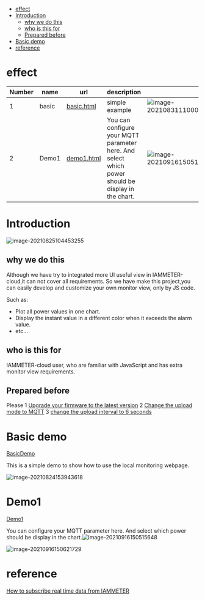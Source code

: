 * [effect](#effect)
* [Introduction](#introduction)
  * [why we do this](#why-we-do-this)
  * [who is this for](#who-is-this-for)
  * [Prepared before](#prepared-before)
* [Basic demo](#basic-demo)
* [reference](#reference)

# effect

| Number | name  | url                                                          | description                                                  |                                                              |
| ------ | ----- | ------------------------------------------------------------ | ------------------------------------------------------------ | ------------------------------------------------------------ |
| 1      | basic | [basic.html](https://lewei50.github.io/iammeterJS/BasicDemo/Basic.html) | simple example                                               | ![image-20210831110005691](https://leweidoc.oss-cn-hangzhou.aliyuncs.com/lewei50/img/iammeter/tmpliu/tmpimage-20210831110005691.png) |
| 2      | Demo1 | [demo1.html](https://lewei50.github.io/iammeterJS/demo1/index.html) | You can configure your MQTT parameter here. And select which power should be display in the chart. | ![image-20210916150515648](https://leweidoc.oss-cn-hangzhou.aliyuncs.com/lewei50/img/iammeter/tmpliu/tmpimage-20210916150515648.png) |

# Introduction



![image-20210825104453255](https://leweidoc.oss-cn-hangzhou.aliyuncs.com/lewei50/img/iammeter/tmpliu/tmpimage-20210825104453255.png)

## why we do this 

Although we have try to integrated more UI useful view in IAMMETER-cloud,it can not cover all requirements.
So we have make this project,you can easily develop and customize your own monitor view, only by JS code.

Such as:

- Plot all power values in one chart.
- Display the instant value in a different color when it exceeds the alarm value.
- etc...

## who is this for

IAMMETER-cloud user, who are familiar with JavaScript and has extra monitor view requirements.

## Prepared before

Please 
1 [Upgrade your firmware to the latest version](https://imeter.club/topic/11#latest-update-of-iammeter-mqtt-data-upload-interval-setting-net-metering-mode)
2 [Change the upload mode to MQTT](https://imeter.club/topic/11?sort=recent#11-upload-data-to-iammeter-cloud-using-mqtt)
3 [change the upload interval to 6 seconds](https://imeter.club/topic/11?sort=recent#21-set-the-data-upload-interval)



# Basic demo

[BasicDemo](https://github.com/lewei50/iammeterJS/tree/main/BasicDemo)

This is a simple demo to show how to use the local monitoring webpage.

![image-20210824153943618](https://leweidoc.oss-cn-hangzhou.aliyuncs.com/lewei50/img/iammeter/tmpliu/tmpimage-20210824153943618.png)

# Demo1

[Demo1](https://github.com/lewei50/iammeterJS/tree/main/Demo1)

You can configure your MQTT parameter here.
And select which power should be display in the chart.![image-20210916150515648](https://leweidoc.oss-cn-hangzhou.aliyuncs.com/lewei50/img/iammeter/tmpliu/tmpimage-20210916150515648.png)



![image-20210916150621729](https://leweidoc.oss-cn-hangzhou.aliyuncs.com/lewei50/img/iammeter/tmpliu/tmpimage-20210916150621729.png)

# reference

[How to subscribe real time data from IAMMETER](https://imeter.club/topic/20)

